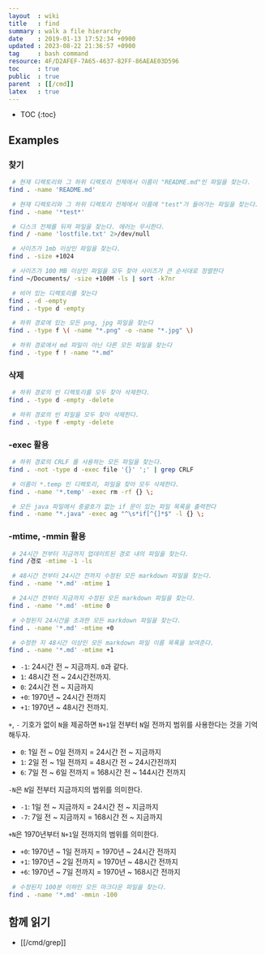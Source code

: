```yaml
---
layout  : wiki
title   : find
summary : walk a file hierarchy
date    : 2019-01-13 17:52:34 +0900
updated : 2023-08-22 21:36:57 +0900
tag     : bash command
resource: 4F/D2AFEF-7A65-4637-82FF-86AEAE03D596
toc     : true
public  : true
parent  : [[/cmd]]
latex   : true
---
```

* TOC
{:toc}

## Examples
### 찾기

```sh
 # 현재 디렉토리와 그 하위 디렉토리 전체에서 이름이 "README.md"인 파일을 찾는다.
find . -name 'README.md'

 # 현재 디렉토리와 그 하위 디렉토리 전체에서 이름에 "test"가 들어가는 파일을 찾는다.
find . -name '*test*'

 # 디스크 전체를 뒤져 파일을 찾는다. 에러는 무시한다.
find / -name 'lostfile.txt' 2>/dev/null

 # 사이즈가 1mb 이상인 파일을 찾는다.
find . -size +1024

 # 사이즈가 100 MB 이상인 파일을 모두 찾아 사이즈가 큰 순서대로 정렬한다
find ~/Documents/ -size +100M -ls | sort -k7nr

 # 비어 있는 디렉토리를 찾는다
find . -d -empty
find . -type d -empty
```

```sh
 # 하위 경로에 있는 모든 png, jpg 파일을 찾는다
find . -type f \( -name "*.png" -o -name "*.jpg" \)
```

```sh
 # 하위 경로에서 md 파일이 아닌 다른 모든 파일을 찾는다
find . -type f ! -name "*.md"
```

### 삭제
```sh
 # 하위 경로의 빈 디렉토리를 모두 찾아 삭제한다.
find . -type d -empty -delete

 # 하위 경로의 빈 파일을 모두 찾아 삭제한다.
find . -type f -empty -delete
```

### -exec 활용
```sh
 # 하위 경로의 CRLF 를 사용하는 모든 파일을 찾는다.
find . -not -type d -exec file '{}' ';' | grep CRLF

 # 이름이 *.temp 인 디렉토리, 파일을 찾아 모두 삭제한다.
find . -name '*.temp' -exec rm -rf {} \;

 # 모든 java 파일에서 중괄호가 없는 if 문이 있는 파일 목록을 출력한다
find . -name "*.java" -exec ag "^\s*if[^{]*$" -l {} \;
```

### -mtime, -mmin 활용

```sh
 # 24시간 전부터 지금까지 업데이트된 경로 내의 파일을 찾는다.
find /경로 -mtime -1 -ls

 # 48시간 전부터 24시간 전까지 수정된 모든 markdown 파일을 찾는다.
find . -name '*.md' -mtime 1

 # 24시간 전부터 지금까지 수정된 모든 markdown 파일을 찾는다.
find . -name '*.md' -mtime 0

 # 수정된지 24시간을 초과한 모든 markdown 파일을 찾는다.
find . -name '*.md' -mtime +0

 # 수정한 지 48시간 이상인 모든 markdown 파일 이름 목록을 보여준다.
find . -name '*.md' -mtime +1
```

- `-1`: 24시간 전 ~ 지금까지. `0`과 같다.
- `1`: 48시간 전 ~ 24시간전까지.
- `0`: 24시간 전 ~ 지금까지
- `+0`: 1970년 ~ 24시간 전까지
- `+1`: 1970년 ~ 48시간 전까지.

`+`, `-` 기호가 없이 `N`을 제공하면 `N+1`일 전부터 `N`일 전까지 범위를 사용한다는 것을 기억해두자.

- `0`: 1일 전 ~ 0일 전까지 = 24시간 전 ~ 지금까지
- `1`: 2일 전 ~ 1일 전까지 = 48시간 전 ~ 24시간전까지
- `6`: 7일 전 ~ 6일 전까지 = 168시간 전 ~ 144시간 전까지

`-N`은 `N`일 전부터 지금까지의 범위를 의미한다.

- `-1`: 1일 전 ~ 지금까지 = 24시간 전 ~ 지금까지
- `-7`: 7일 전 ~ 지금까지 = 168시간 전 ~ 지금까지

`+N`은 1970년부터 `N+1`일 전까지의 범위를 의미한다.

- `+0`: 1970년 ~ 1일 전까지 = 1970년 ~ 24시간 전까지
- `+1`: 1970년 ~ 2일 전까지 = 1970년 ~ 48시간 전까지
- `+6`: 1970년 ~ 7일 전까지 = 1970년 ~ 168시간 전까지

```sh
 # 수정된지 100분 이하인 모든 마크다운 파일을 찾는다.
find . -name '*.md' -mmin -100
```

## 함께 읽기

- [[/cmd/grep]]

